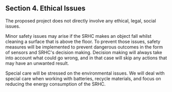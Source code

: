 ## Section 4. Ethical Issues

The proposed project does not directly involve any ethical, legal, social issues.

Minor safety issues may arise if the SRHC makes an object fall whilst cleaning a surface that is above the floor.
To prevent those issues, safety measures will be implemented to prevent dangerous outcomes in the form of sensors and SRHC's decision making.
Decision making will always take into account what could go wrong, and in that case will skip any actions that may have an unwanted result.

Special care will be stressed on the environmental issues. We will deal with special care when
working with batteries, recycle materials, and focus on reducing the energy consumption of the SRHC.

